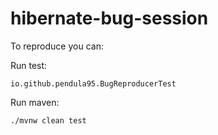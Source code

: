 # hibernate-bug-session

To reproduce you can:

Run test:
```
io.github.pendula95.BugReproducerTest
```
Run maven:
```
./mvnw clean test
```

